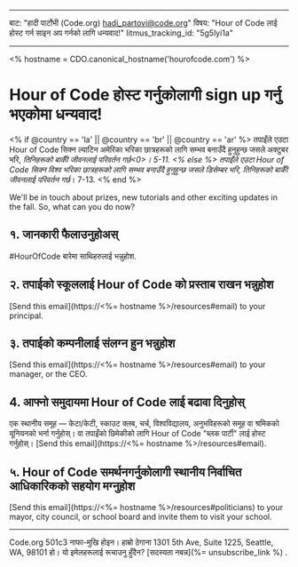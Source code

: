 * * *

बाट: "हादी पार्टोभी (Code.org) [&#104;&#x61;&#x64;&#105;&#x5f;&#112;&#x61;&#x72;&#116;&#x6f;&#118;&#x69;&#x40;&#99;&#x6f;&#100;&#x65;&#x2e;&#111;&#x72;&#103;](&#109;&#x61;&#105;&#x6c;&#x74;&#111;&#x3a;&#104;&#x61;&#x64;&#105;&#x5f;&#112;&#x61;&#x72;&#116;&#x6f;&#118;&#x69;&#x40;&#99;&#x6f;&#100;&#x65;&#x2e;&#111;&#x72;&#103;)" विषय: "Hour of Code लाई होस्ट गर्न साइन अप गर्नको लागि धन्यवाद!" litmus_tracking_id: "5g5lyi1a"

* * *

<% hostname = CDO.canonical_hostname('hourofcode.com') %>

# Hour of Code होस्ट गर्नुकोलागी sign up गर्नु भएकोमा धन्यवाद!

<% if @country == 'la' || @country == 'br' || @country == 'ar' %> तपाइँले एउटा Hour of Code सिक्न ल्याटिन अमेरिका भरिका छात्रहरूको लागि सम्भव बनाउँदै हुनुहुन्छ जसले अक्टुबर भरि, *तिनिहरूको बाकीँ जीवनलाई परिवर्तन गर्छ<0>। 5-11. <% else %> तपाइँले एउटा Hour of Code सिक्न विश्व भरिका छात्रहरूको लागि सम्भव बनाउँदै हुनुहुन्छ जसले डिसेम्बर भरि, तिनिहरूको बाकीँ जीवनलाई परिवर्तन गर्छ*। 7-13. <% end %></p> 

We'll be in touch about prizes, new tutorials and other exciting updates in the fall. So, what can you do now?

## १. जानकारी फैलाउनुहोअस्

#HourOfCode बारेमा साथिहरुलाई भन्नुहोश.

## २. तपाईको स्कूललाई Hour of Code को प्रस्ताब राखन भन्नुहोश

[Send this email](https://<%= hostname %>/resources#email) to your principal.

## ३. तपाईको कम्पनीलाई संलग्न हुन भन्नुहोश

[Send this email](https://<%= hostname %>/resources#email) to your manager, or the CEO.

## 4. आफ्नो समुदायमा Hour of Code लाई बढावा दिनुहोस्

एक स्थानीय समूह — केटा/केटी, स्काउट क्लब, चर्च, विश्वविद्यालय, अनुभविहरूको समूह वा श्रमिकको यूनियनको भर्ना गर्नुहोस्। वा तपाइँको छिमेकीको लागि Hour of Code "ब्लक पार्टी" लाई होस्ट गर्नुहोस्। [Send this email](https://<%= hostname %>/resources#email).

## ५. Hour of Code समर्थनगर्नुकोलागी स्थानीय निर्वाचित आधिकारिकको सहयोग मग्नुहोश

[Send this email](https://<%= hostname %>/resources#politicians) to your mayor, city council, or school board and invite them to visit your school.

* * *

Code.org 501c3 नाफा-मुखि होइन। हाम्रो ठेगाना 1301 5th Ave, Suite 1225, Seattle, WA, 98101 हो। यो इमेलहरूलाई रूचाउनु हुँदैन? [सदस्यता नबन्न](%= unsubscribe_link %) .